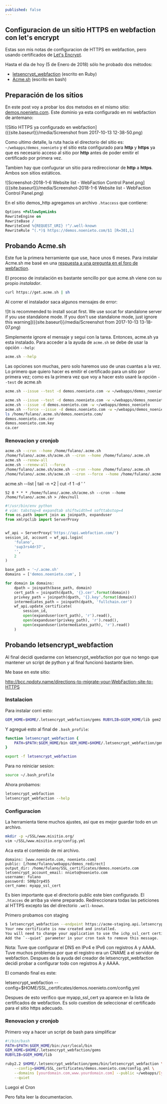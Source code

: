 ```yaml
---
published: false
---
```

## Configuracion de un sitio HTTPS en webfaction con let's encrypt

Estas son mis notas de configuracion de HTTPS en webfaction, pero usando certificados de [Let's Encrypt](https://letsencrypt.org/).

Hasta el dia de hoy (5 de Enero de 2018) sólo he probado dos métodos:

* [letsencrypt_webfaction](https://github.com/will-in-wi/letsencrypt-webfaction) (escrito en Ruby)
* [Acme.sh](https://github.com/Neilpang/acme.sh) (escrito en bash)

## Preparación de los sitios

En este post voy a probar los dos metodos en el mismo sitio: [demos.noenieto.com](https://demos.noenieto.com). Este dominio ya esta configurado en mi webfaction de antemano:

![Sitio HTTPS ya configurado en webfaction]({{site.baseurl}}/media/Screenshot from 2017-10-13 12-38-50.png)

Como ultimo detalle, la ruta hacia el directorio del sitio es: `~/webapps/demos_noenieto` y el sitio esta configurado para **http** y **https** ya que es necesario acceso al sitio por **http** antes de poder emitir el certificado por primera vez.

Tambien hay que confugurar un sitio para redireccionar de **http** a **https**. Ambos son sitios estáticos.

![Screenshot-2018-1-6 Website list - WebFaction Control Panel.png]({{site.baseurl}}/media/Screenshot-2018-1-6 Website list - WebFaction Control Panel.png)

En el sitio demos_http agregamos un archivo `.htaccess` que contiene:

```apache
Options +FollowSymLinks
RewriteEngine on
RewriteBase /
RewriteCond %{REQUEST_URI} !^/.well-known
RewriteRule ^(.*)$ https://demos.noenieto.com/$1 [R=301,L]
```


## Probando Acme.sh

Este fue la primera herramiente que use, hace unos 6 meses. Para instalar Acme.sh me basé en una [respuesta a una pregunta en el foro de webfaction](https://community.webfaction.com/questions/19988/using-letsencrypt).

El proceso de instalación es bastante sencillo por que acme.sh viene con su propio _instalador_.

```bash
curl https://get.acme.sh | sh
```

Al correr el instalador saca algunos mensajes de error: 

![It is recommended to install socat first. We use socat for standalone server if you use standalone mode. If you don't use standalone mode, just ignore this warning]({{site.baseurl}}/media/Screenshot from 2017-10-13 13-18-07.png)

Simplemente ignore el mensaje y segui con la tarea. Entonces, acme.sh ya esta instalado. Para acceder a la ayuda de `acme.sh` se debe de usar la opción `--help`: 

```bash
acme.sh --help
```

Las opciones son muchas, pero solo haremos uso de unas cuantas a la vez. Lo primero que quiero hacer es emitir el certificado para un sitio por primera vez; como es la primera vez que voy a hacer esto usaré la opción `--test` de acme.sh

```bash
acme.sh --issue --test -d demos.noenieto.com -w ~/webapps/demos_noenieto
```


```bash
acme.sh --issue --test -d demos.noenieto.com -w ~/webapps/demos_noenieto
acme.sh --issue -d demos.noenieto.com -w ~/webapps/demos_noenieto
acme.sh --force --issue -d demos.noenieto.com -w ~/webapps/demos_noenieto
ls /home/fulano/.acme.sh/demos.noenieto.com/
demos.noenieto.com.cer
demos.noenieto.com.key
ca.cer
```

### Renovacion y cronjob


```bash
acme.sh --cron --home /home/fulano/.acme.sh
/home/fulano/.acme.sh/acme.sh --cron --home /home/fulano/.acme.sh
acme.sh --renew-all
acme.sh --renew-all --force
/home/fulano/.acme.sh/acme.sh --cron --home /home/fulano/.acme.sh
/home/fulano/.acme.sh/acme.sh --cron --force --home /home/fulano/.acme.sh
```

acme.sh --list | tail -n +2 | cut -f 1 -d ' '
```cron
52 0 * * * /home/fulano/.acme.sh/acme.sh --cron --home /home/fulano/.acme.sh > /dev/null
```

```python
#!/usr/bin/env python
# vim: tabstop=8 expandtab shiftwidth=4 softtabstop=4
from os.path import join as joinpath, expanduser
from xmlrpclib import ServerProxy


wf_api = ServerProxy('https://api.webfaction.com/')
session_id, account = wf_api.login(
    'fulano',
    'sup3rs4dr37',
    '',
    2
)

base_path = '~/.acme.sh'
domains = ['demos.noenieto.com', ]

for domain in domains:
    dpath = joinpath(base_path, domain)
    cert_path = joinpath(dpath, '{}.cer'.format(domain))
    privkey_path = joinpath(dpath, '{}.key'.format(domain))
    intermediates_path = joinpath(dpath, 'fullchain.cer')
    wf_api.update_certificate(
        session_id,
        open(expanduser(cert_path), 'r').read(),
        open(expanduser(privkey_path), 'r').read(),
        open(expanduser(intermediates_path), 'r').read()
    )
```


## Probando letsencrypt_webfaction

Al final decidí quedarme con letsencrypt_webfaction por que no tengo que mantener un script de python y al final funcionó bastante bien.

Me base en este sitio:

http://bcc.npdoty.name/directions-to-migrate-your-WebFaction-site-to-HTTPS

### Instalacion

Para instalar corri esto:

```bash
GEM_HOME=$HOME/.letsencrypt_webfaction/gems RUBYLIB=$GEM_HOME/lib gem2.2 install letsencrypt_webfaction
```

Y agregué esto al final de `.bash_profile`:

```bash
function letsencrypt_webfaction {
    PATH=$PATH:$GEM_HOME/bin GEM_HOME=$HOME/.letsencrypt_webfaction/gems RUBYLIB=$GEM_HOME/lib ruby2.2 $HOME/.letsencrypt_webfaction/gems/bin/letsencrypt_webfaction $*
}

export -f letsencrypt_webfaction
```

Para no reiniciar sesion:

```bash
source ~/.bash_profile
```
Ahora probamos:

```bash
letsencrypt_webfaction
letsencrypt_webfaction --help
```

### Configuracion

La herramienta tiene muchos ajustes, asi que es mejor guardar todo en un archivo.

```bash
mkdir -p ~/SSL/www.misitio.org/
vim ~/SSL/www.misitio.org/config.yml
```

Aca esta el contenido de mi archivo.

```
domains: [www.noenieto.com, noenieto.com]
public: [/home/fulano/webapps/demos_redirect]
output_dir: /home/fulano/SSL_certificates/demos.noenieto.com
letsencrypt_account_email: nnieto@noenieto.com
username: fulano
password: S00p3rp455
cert_name: myapp_ssl_cert
```

Es bien importante que el directorio public este bien configurado. El `.htacces` de arriba ya viene preparado. Redireccionara todas las peticiones al HTTPS excepto las del directorio `.well-known`.

Primero probamos con staging

```bash
$ letsencrypt_webfaction --endpoint https://acme-staging.api.letsencrypt.org/ --config=$HOME/SSL_certificates/www.holokineticpsychology.org/config.yml 
Your new certificate is now created and installed.
You will need to change your application to use the ichp_ssl_cert certificate.
Add the `--quiet` parameter in your cron task to remove this message.
```

Nota: Tuve que configurar el DNS en IPv4 e IPv6 con registros A y AAAA. Tuve muchos problemas por que el registro era un CNAME a el servidor de webfaction. Despues de la ayuda del creador de letsencrypt_webfaction decidi probar a configurar todo con registros A y AAAA.

El comando final es este:

letsencrypt_webfaction --config=$HOME/SSL_certificates/demos.noenieto.com/config.yml

Despues de esto verifico que myapp_ssl_cert ya aparece en la lista de certificados de webfaction. Es solo cuestion de seleccionar el certificado para el sitio https adecuado.

### Renovacion y cronjob

Primero voy a hacer un script de bash para simplificar

```bash
#!/bin/bash
PATH=$PATH:$GEM_HOME/bin:/usr/local/bin
GEM_HOME=$HOME/.letsencrypt_webfaction/gems
RUBYLIB=$GEM_HOME/lib

ruby2.2 $HOME/.letsencrypt_webfaction/gems/bin/letsencrypt_webfaction \
    --config=$HOME/SSL_certificates/demos.noenieto.com/config.yml \
    --domains [yourdomain.com,www.yourdomain.com] --public ~/webapps/[yourapp/your_public_html]/ \
    --quiet

```

Luegoi el Cron

Pero falta leer la documentacion.
